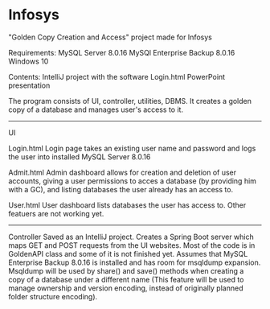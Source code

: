 # Infosys

"Golden Copy Creation and Access" project made for Infosys

Requirements: MySQL Server 8.0.16
              MySQl Enterprise Backup 8.0.16
              Windows 10
              
Contents: IntelliJ project with the software
          Login.html
          PowerPoint presentation
          
The program consists of UI, controller, utilities, DBMS.
It creates a golden copy of a database and manages user's access to it.

-------------------------------------------------------------------------
UI

Login.html
Login page takes an existing user name and password and logs the user
into installed MySQL Server 8.0.16

Admit.html
Admin dashboard allows for creation and deletion of user accounts,
giving a user permissions to acces a database (by providing him with a GC),
and listing databases the user already has an access to.

User.html
User dashboard lists databases the user has access to.
Other featuers are not working yet.

--------------------------------------------------------------------------
Controller
Saved as an IntelliJ project. Creates a Spring Boot server which maps
GET and POST requests from the UI websites. Most of the code is in
GoldenAPI class and some of it is not finished yet.
Assumes that MySQL Enterprise Backup 8.0.16 is installed and has room
for msqldump expansion. Msqldump will be used by share() and save() methods
when creating a copy of a database under a different name (This feature will
be used to manage ownership and version encoding, instead of originally
planned folder structure encoding).
